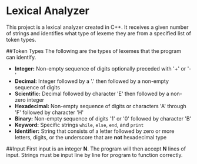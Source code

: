 # Lexical Analyzer
This project is a lexical analyzer created in C++. It receives a given number of strings and identifies what type of lexeme they are from a specified list of token types.

##Token Types
The following are the types of lexemes that the program can identify.

* **Integer:** Non-empty sequence of digits optionally preceded with '+' or '-'
* **Decimal:** Integer followed by a '.' then followed by a non-empty sequence of digits
* **Scientific:** Decimal followed by character 'E' then followed by a non-zero integer
* **Hexadecimal:** Non-empty sequence of digits or characters 'A' through 'F' followed by character 'H'
* **Binary:** Non-empty sequence of digits '1' or '0' followed by character 'B'
* **Keyword:** Specific strings `while`, `else`, `end`, and `print`
* **Identifier:** String that consists of a letter followed by zero or more letters, digits, or the underscore that are **not** hexadecimal type

##Input
First input is an integer **N**. The program will then accept **N** lines of input. Strings must be input line by line for program to function correctly.

